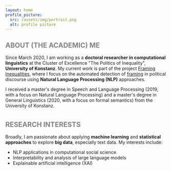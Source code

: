 ```yaml
---
layout: home
profile_picture:
  src: /assets/img/portrait.png
  alt: profile picture
---
```


<h2 style="color:#828282"><i class="fa-regular fa-user"></i> ABOUT (THE ACADEMIC) ME</h2>
<p>Since March 2020, I am working as a <b>doctoral researcher in computational linguistics</b> at the Cluster of Excellence "The Politics of Inequality", 
<b>University of Konstanz</b>. My current work is part of the project <a href="https://www.exc.uni-konstanz.de/en/inequality/research/projects/framing-inequalities/" target="_blank" rel="noopener noreferrer">Framing Inequalities</a>, 
where I focus on the automated detection of <a href="https://en.wikipedia.org/wiki/Framing_(social_sciences)" target="_blank" rel="noopener noreferrer">framing</a> in political discourse using <b>Natural Language Processing (NLP)</b> approaches.</p>

<p style="margin-bottom:1cm;">I received a master's degree in Speech and Language Processing (2019, with a focus on Natural Language Processing) and a master's degree
in General Linguistics (2020, with a focus on formal semantics) from the University of Konstanz.</p>


<h2 style="color:#828282"><i class="fa-regular fa-heart"></i> RESEARCH INTERESTS</h2>
<p>Broadly, I am passionate about applying <b>machine learning</b> and <b>statistical approaches</b> to explore <b>big data</b>, especially text data. My interests include:
<ul>
  <li>NLP applications in computational social science</li>
  <li>Interpretability and analysis of large language models</li>
  <li>Explainable artificial intelligence (XAI)</li>
</ul>

